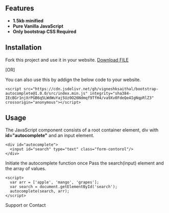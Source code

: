 ## Features
- **1.5kb minified**
- **Pure Vanilla JavaScript**
- **Only bootstrap CSS Required**

## Installation
Fork this project and use it in your website.
<a id="raw-url" href="https://raw.githubusercontent.com/github-username/project/master/filename">Download FILE</a>

[OR]

You can also use this by addign the below code to your website.
```
<script src="https://cdn.jsdelivr.net/gh/vigneshksaithal/bootstrap-autocomplete@1.0.0/src/index.min.js" integrity="sha384-IEcBGr1njXrPGB6q5LWdWuYaj5Uz0O26Ndmqf9TfH4/va9Xv0FdeQe4IgNqpRlZ3" crossorigin="anonymous"></script>
```
## Usage
The JavaScript component consists of a root container element, div with **id="autocomplete"** and an input element.
```
<div id="autocomplete">
  <input id="search" type="text" class="form-contorol"/>
</div>
```
Initiate the autocomplete function once
Pass the search(input) element and the array of values.

```
<script>
  var arr = ['apple', 'mango', 'grapes'];
  var search = document.getElementById('search');
  autocomplete(search, arr);
</script>
```

Support or Contact
